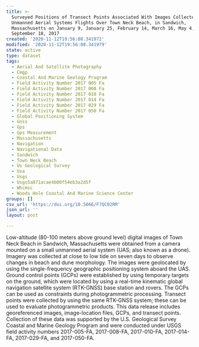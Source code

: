 ```yaml
---
title: >-
  Surveyed Positions of Transect Points Associated With Images Collected During
  Unmanned Aerial Systems Flights Over Town Neck Beach, in Sandwich,
  Massachusetts on January 9, January 25, February 14, March 16, May 4, and
  September 18, 2017
created: '2020-11-12T19:56:08.341972'
modified: '2020-11-12T19:56:08.341979'
state: active
type: dataset
tags:
  - Aerial And Satellite Photography
  - Cmgp
  - Coastal And Marine Geology Program
  - Field Activity Number 2017 005 Fa
  - Field Activity Number 2017 008 Fa
  - Field Activity Number 2017 010 Fa
  - Field Activity Number 2017 014 Fa
  - Field Activity Number 2017 029 Fa
  - Field Activity Number 2017 050 Fa
  - Global Positioning System
  - Gnss
  - Gps
  - Gps Measurement
  - Massachusetts
  - Navigation
  - Navigational Data
  - Sandwich
  - Town Neck Beach
  - Us Geological Survey
  - Usa
  - Usgs
  - Usgs5a871acae4b00f54eb3a2d5f
  - Whcmsc
  - Woods Hole Coastal And Marine Science Center
groups: []
csv_url: 'https://doi.org/10.5066/F7QC02RM'
json_url: ''
layout: post

---
```

Low-altitude (80-100 meters above ground level) digital images of Town Neck Beach in Sandwich, Massachusetts were obtained from a camera mounted on a small unmanned aerial system (UAS; also known as a drone). Imagery was collected at close to low tide on seven days to observe changes in beach and dune morphology. The images were geolocated by using the single-frequency geographic positioning system aboard the UAS. Ground control points (GCPs) were established by using temporary targets on the ground, which were located by using a real-time kinematic global navigation satellite system (RTK-GNSS) base station and rovers. The GCPs can be used as constraints during photogrammetric processing. Transect points were collected by using the same RTK-GNSS system; these can be used to evaluate photogrammetric products. This data release includes georeferenced images, image-location files, GCPs, and transect points. Collection of these data was supported by the U.S. Geological Survey Coastal and Marine Geology Program and were conducted under USGS field activity numbers 2017-005-FA, 2017-008-FA, 2017-010-FA, 2017-014-FA, 2017-029-FA, and 2017-050-FA.

